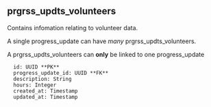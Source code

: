 ## prgrss_updts_volunteers

Contains infomation relating to volunteer data.

A single progress_update can have *many* prgrss_updts_volunteers.

A prgrss_updts_volunteers can **only** be linked to one progress_update

```
  id: UUID **PK**
  progress_update_id: UUID **FK**
  description: String
  hours: Integer
  created_at: Timestamp
  updated_at: Timestamp
```